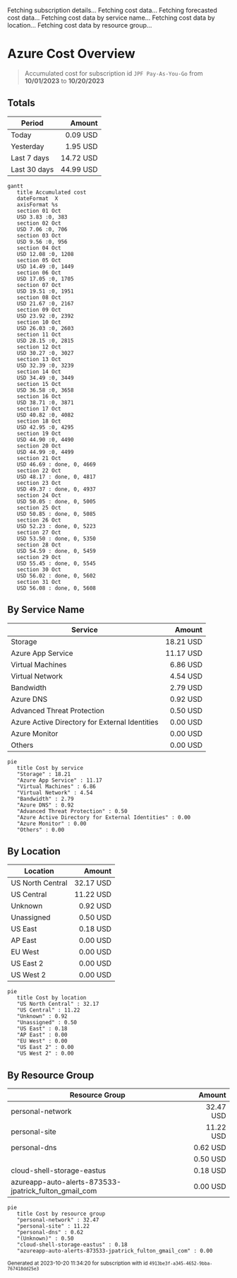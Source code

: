 Fetching subscription details...
Fetching cost data...
Fetching forecasted cost data...
Fetching cost data by service name...
Fetching cost data by location...
Fetching cost data by resource group...
# Azure Cost Overview

> Accumulated cost for subscription id `JPF Pay-As-You-Go` from **10/01/2023** to **10/20/2023**

## Totals

|Period|Amount|
|---|---:|
|Today|0.09 USD|
|Yesterday|1.95 USD|
|Last 7 days|14.72 USD|
|Last 30 days|44.99 USD|

```mermaid
gantt
   title Accumulated cost
   dateFormat  X
   axisFormat %s
   section 01 Oct
   USD 3.83 :0, 383
   section 02 Oct
   USD 7.06 :0, 706
   section 03 Oct
   USD 9.56 :0, 956
   section 04 Oct
   USD 12.08 :0, 1208
   section 05 Oct
   USD 14.49 :0, 1449
   section 06 Oct
   USD 17.05 :0, 1705
   section 07 Oct
   USD 19.51 :0, 1951
   section 08 Oct
   USD 21.67 :0, 2167
   section 09 Oct
   USD 23.92 :0, 2392
   section 10 Oct
   USD 26.03 :0, 2603
   section 11 Oct
   USD 28.15 :0, 2815
   section 12 Oct
   USD 30.27 :0, 3027
   section 13 Oct
   USD 32.39 :0, 3239
   section 14 Oct
   USD 34.49 :0, 3449
   section 15 Oct
   USD 36.58 :0, 3658
   section 16 Oct
   USD 38.71 :0, 3871
   section 17 Oct
   USD 40.82 :0, 4082
   section 18 Oct
   USD 42.95 :0, 4295
   section 19 Oct
   USD 44.90 :0, 4490
   section 20 Oct
   USD 44.99 :0, 4499
   section 21 Oct
   USD 46.69 : done, 0, 4669
   section 22 Oct
   USD 48.17 : done, 0, 4817
   section 23 Oct
   USD 49.37 : done, 0, 4937
   section 24 Oct
   USD 50.05 : done, 0, 5005
   section 25 Oct
   USD 50.85 : done, 0, 5085
   section 26 Oct
   USD 52.23 : done, 0, 5223
   section 27 Oct
   USD 53.50 : done, 0, 5350
   section 28 Oct
   USD 54.59 : done, 0, 5459
   section 29 Oct
   USD 55.45 : done, 0, 5545
   section 30 Oct
   USD 56.02 : done, 0, 5602
   section 31 Oct
   USD 56.08 : done, 0, 5608
```

## By Service Name

|Service|Amount|
|---|---:|
|Storage|18.21 USD|
|Azure App Service|11.17 USD|
|Virtual Machines|6.86 USD|
|Virtual Network|4.54 USD|
|Bandwidth|2.79 USD|
|Azure DNS|0.92 USD|
|Advanced Threat Protection|0.50 USD|
|Azure Active Directory for External Identities|0.00 USD|
|Azure Monitor|0.00 USD|
|Others|0.00 USD|

```mermaid
pie
   title Cost by service
   "Storage" : 18.21
   "Azure App Service" : 11.17
   "Virtual Machines" : 6.86
   "Virtual Network" : 4.54
   "Bandwidth" : 2.79
   "Azure DNS" : 0.92
   "Advanced Threat Protection" : 0.50
   "Azure Active Directory for External Identities" : 0.00
   "Azure Monitor" : 0.00
   "Others" : 0.00
```

## By Location

|Location|Amount|
|---|---:|
|US North Central|32.17 USD|
|US Central|11.22 USD|
|Unknown|0.92 USD|
|Unassigned|0.50 USD|
|US East|0.18 USD|
|AP East|0.00 USD|
|EU West|0.00 USD|
|US East 2|0.00 USD|
|US West 2|0.00 USD|

```mermaid
pie
   title Cost by location
   "US North Central" : 32.17
   "US Central" : 11.22
   "Unknown" : 0.92
   "Unassigned" : 0.50
   "US East" : 0.18
   "AP East" : 0.00
   "EU West" : 0.00
   "US East 2" : 0.00
   "US West 2" : 0.00
```

## By Resource Group

|Resource Group|Amount|
|---|---:|
|personal-network|32.47 USD|
|personal-site|11.22 USD|
|personal-dns|0.62 USD|
||0.50 USD|
|cloud-shell-storage-eastus|0.18 USD|
|azureapp-auto-alerts-873533-jpatrick_fulton_gmail_com|0.00 USD|

```mermaid
pie
   title Cost by resource group
   "personal-network" : 32.47
   "personal-site" : 11.22
   "personal-dns" : 0.62
   "(Unknown)" : 0.50
   "cloud-shell-storage-eastus" : 0.18
   "azureapp-auto-alerts-873533-jpatrick_fulton_gmail_com" : 0.00
```

<sup>Generated at 2023-10-20 11:34:20 for subscription with id `4913be3f-a345-4652-9bba-767418dd25e3`</sup>
